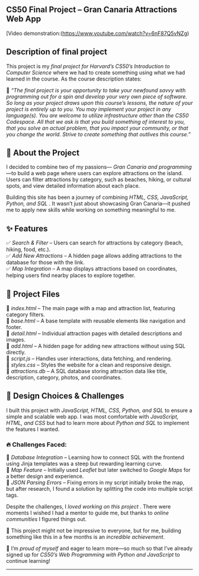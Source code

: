 ## CS50 Final Project – Gran Canaria Attractions Web App

 [Video demonstration:(https://www.youtube.com/watch?v=6nF87Q5vNZg)





## Description of final project 

This project is my *final project for Harvard’s CS50’s Introduction to Computer Science* where we had to create something using what we had learned in the course. As the course description states:  

📌 *“The final project is your opportunity to take your newfound savvy with programming out for a spin and develop your very own piece of software. So long as your project draws upon this course’s lessons, the nature of your project is entirely up to you. You may implement your project in any language(s). You are welcome to utilize infrastructure other than the CS50 Codespace. All that we ask is that you build something of interest to you, that you solve an actual problem, that you impact your community, or that you change the world. Strive to create something that outlives this course.”*  


## 🌟 About the Project  
I decided to combine two of my passions— *Gran Canaria and programming* —to build a web page where users can explore attractions on the island. Users can filter attractions by category, such as beaches, hiking, or cultural spots, and view detailed information about each place.  

Building this site has been a journey of combining *HTML, CSS, JavaScript, Python, and SQL* . It wasn’t just about showcasing Gran Canaria—it pushed me to apply new skills while working on something meaningful to me.  


## ✨ Features  
✅ *Search & Filter* – Users can search for attractions by category (beach, hiking, food, etc.).  
✅ *Add New Attractions* – A hidden page allows adding attractions to the database for those with the link.  
✅ *Map Integration* – A map displays attractions based on coordinates, helping users find nearby places to explore together.  


## 📂 Project Files  
📌 *index.html* – The main page with a map and attraction list, featuring category filters.  
📌 *base.html* – A base template with reusable elements like navigation and footer.  
📌 *detail.html* – Individual attraction pages with detailed descriptions and images.  
📌 *add.html* – A hidden page for adding new attractions without using SQL directly.  
📌 *script.js* – Handles user interactions, data fetching, and rendering.  
📌 *styles.css* – Styles the website for a clean and responsive design.  
📌 *attractions.db* – A SQL database storing attraction data like title, description, category, photos, and coordinates.  


## 🚀 Design Choices & Challenges  
I built this project with *JavaScript, HTML, CSS, Python, and SQL* to ensure a simple and scalable web app. I was most comfortable with *JavaScript, HTML, and CSS* but had to learn more about *Python and SQL* to implement the features I wanted.  

### 🔥 Challenges Faced:  
🔹 *Database Integration* – Learning how to connect SQL with the frontend using Jinja templates was a steep but rewarding learning curve.  
🔹 *Map Feature* – Initially used *Leaflet* but later switched to *Google Maps* for a better design and experience.  
🔹 *JSON Parsing Errors* – Fixing errors in my script initially broke the map, but after research, I found a solution by splitting the code into multiple script tags.  

Despite the challenges, I *loved working on this project* . There were moments I wished I had a mentor to guide me, but thanks to *online communities* I figured things out.  

🚀 This project might not be impressive to everyone, but for me, building something like this in a few months is an *incredible achievement*. 

🎯 I’m *proud of myself* and eager to learn more—so much so that I’ve already signed up for *CS50’s Web Programming with Python and JavaScript* to continue learning!  

---  
